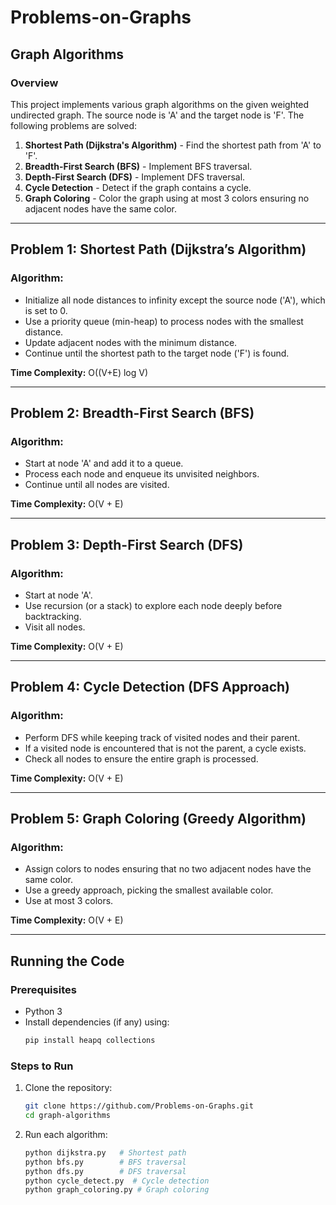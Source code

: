 # Problems-on-Graphs

## Graph Algorithms

### Overview

This project implements various graph algorithms on the given weighted undirected graph. The source node is 'A' and the target node is 'F'. The following problems are solved:

1. **Shortest Path (Dijkstra's Algorithm)** - Find the shortest path from 'A' to 'F'.
2. **Breadth-First Search (BFS)** - Implement BFS traversal.
3. **Depth-First Search (DFS)** - Implement DFS traversal.
4. **Cycle Detection** - Detect if the graph contains a cycle.
5. **Graph Coloring** - Color the graph using at most 3 colors ensuring no adjacent nodes have the same color.

---

## Problem 1: Shortest Path (Dijkstra’s Algorithm)

### **Algorithm:**

- Initialize all node distances to infinity except the source node ('A'), which is set to 0.
- Use a priority queue (min-heap) to process nodes with the smallest distance.
- Update adjacent nodes with the minimum distance.
- Continue until the shortest path to the target node ('F') is found.

**Time Complexity:** O((V+E) log V)

---

## Problem 2: Breadth-First Search (BFS)

### **Algorithm:**

- Start at node 'A' and add it to a queue.
- Process each node and enqueue its unvisited neighbors.
- Continue until all nodes are visited.

**Time Complexity:** O(V + E)

---

## Problem 3: Depth-First Search (DFS)

### **Algorithm:**

- Start at node 'A'.
- Use recursion (or a stack) to explore each node deeply before backtracking.
- Visit all nodes.

**Time Complexity:** O(V + E)

---

## Problem 4: Cycle Detection (DFS Approach)

### **Algorithm:**

- Perform DFS while keeping track of visited nodes and their parent.
- If a visited node is encountered that is not the parent, a cycle exists.
- Check all nodes to ensure the entire graph is processed.

**Time Complexity:** O(V + E)

---

## Problem 5: Graph Coloring (Greedy Algorithm)

### **Algorithm:**

- Assign colors to nodes ensuring that no two adjacent nodes have the same color.
- Use a greedy approach, picking the smallest available color.
- Use at most 3 colors.

**Time Complexity:** O(V + E)

---

## Running the Code

### **Prerequisites**

- Python 3
- Install dependencies (if any) using:
  ```sh
  pip install heapq collections
  ```

### **Steps to Run**

1. Clone the repository:

   ```sh
   git clone https://github.com/Problems-on-Graphs.git
   cd graph-algorithms
   ```

2. Run each algorithm:

   ```sh
   python dijkstra.py   # Shortest path
   python bfs.py        # BFS traversal
   python dfs.py        # DFS traversal
   python cycle_detect.py  # Cycle detection
   python graph_coloring.py # Graph coloring
   ```


